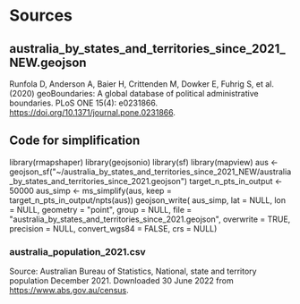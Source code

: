 # Sources

## australia_by_states_and_territories_since_2021_NEW.geojson
Runfola D, Anderson A, Baier H, Crittenden M, Dowker E, Fuhrig S, et al. (2020) 
geoBoundaries: A global database of political administrative boundaries. 
PLoS ONE 15(4): e0231866. https://doi.org/10.1371/journal.pone.0231866. 

## Code for simplification
library(rmapshaper)
library(geojsonio)
library(sf)
library(mapview)
aus <- geojson_sf("~/australia_by_states_and_territories_since_2021_NEW/australia_by_states_and_territories_since_2021.geojson")
target_n_pts_in_output <- 50000
aus_simp <- ms_simplify(aus, keep = target_n_pts_in_output/npts(aus))
geojson_write(
  aus_simp,
  lat = NULL,
  lon = NULL,
  geometry = "point",
  group = NULL,
  file = "australia_by_states_and_territories_since_2021.geojson",
  overwrite = TRUE,
  precision = NULL,
  convert_wgs84 = FALSE,
  crs = NULL)

### australia_population_2021.csv
Source: Australian Bureau of Statistics, National, state and territory population December 2021. Downloaded 30 June 2022 from https://www.abs.gov.au/census. 


